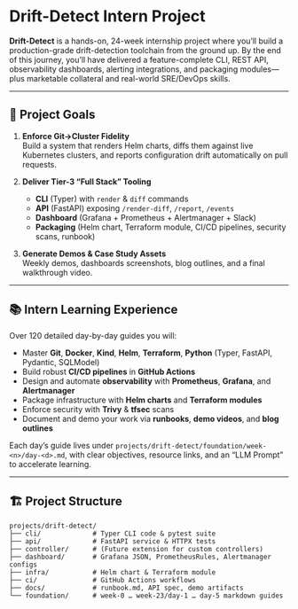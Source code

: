 # Drift-Detect Intern Project

**Drift-Detect** is a hands-on, 24-week internship project where you’ll build a production-grade drift-detection toolchain from the ground up. By the end of this journey, you’ll have delivered a feature-complete CLI, REST API, observability dashboards, alerting integrations, and packaging modules—plus marketable collateral and real-world SRE/DevOps skills.

---

## 🎯 Project Goals

1. **Enforce Git→Cluster Fidelity**  
   Build a system that renders Helm charts, diffs them against live Kubernetes clusters, and reports configuration drift automatically on pull requests.

2. **Deliver Tier-3 “Full Stack” Tooling**  
   - **CLI** (Typer) with `render` & `diff` commands  
   - **API** (FastAPI) exposing `/render-diff`, `/report`, `/events`  
   - **Dashboard** (Grafana + Prometheus + Alertmanager + Slack)  
   - **Packaging** (Helm chart, Terraform module, CI/CD pipelines, security scans, runbook)

3. **Generate Demos & Case Study Assets**  
   Weekly demos, dashboards screenshots, blog outlines, and a final walkthrough video.

---

## 📚 Intern Learning Experience

Over 120 detailed day-by-day guides you will:

- Master **Git**, **Docker**, **Kind**, **Helm**, **Terraform**, **Python** (Typer, FastAPI, Pydantic, SQLModel)  
- Build robust **CI/CD pipelines** in **GitHub Actions**  
- Design and automate **observability** with **Prometheus**, **Grafana**, and **Alertmanager**  
- Package infrastructure with **Helm charts** and **Terraform modules**  
- Enforce security with **Trivy** & **tfsec** scans  
- Document and demo your work via **runbooks**, **demo videos**, and **blog outlines**

Each day’s guide lives under `projects/drift-detect/foundation/week-<n>/day-<d>.md`, with clear objectives, resource links, and an “LLM Prompt” to accelerate learning.

---

## 🏗️ Project Structure

```text
projects/drift-detect/
├── cli/             # Typer CLI code & pytest suite
├── api/             # FastAPI service & HTTPX tests
├── controller/      # (Future extension for custom controllers)
├── dashboard/       # Grafana JSON, PrometheusRules, Alertmanager configs
├── infra/           # Helm chart & Terraform module
├── ci/              # GitHub Actions workflows
├── docs/            # runbook.md, API spec, demo artifacts
└── foundation/      # week-0 … week-23/day-1 … day-5 markdown guides

